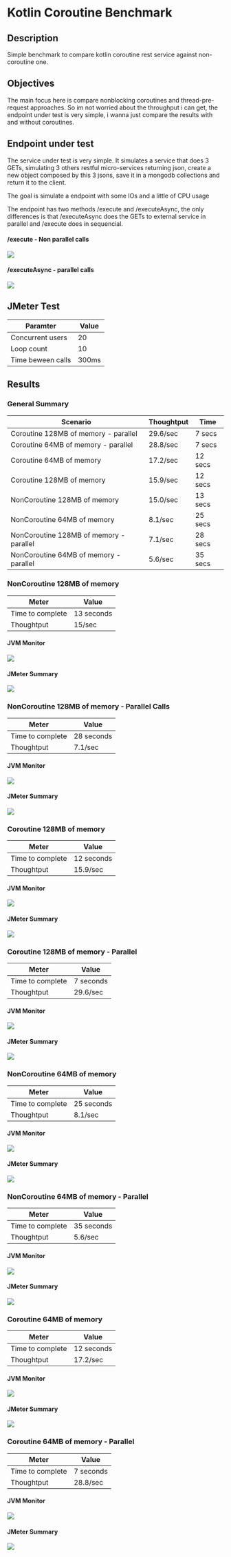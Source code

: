 # Kotlin Coroutine Benchmark

## Description
Simple benchmark to compare kotlin coroutine rest service against non-coroutine one.

## Objectives
The main focus here is compare nonblocking coroutines and thread-pre-request approaches. So im not worried about the throughput i can get, the endpoint under test is very simple, i wanna just compare the results with and without coroutines.

## Endpoint under test
The service under test is very simple. It simulates a service that does 3 GETs, simulating 3 others restful micro-services returning json, create a new object composed by this 3 jsons, save it in a mongodb collections and return it to the client.

The goal is simulate a endpoint with some IOs and a little of CPU usage

The endpoint has two methods /execute and /executeAsync, the only differences is that
/executeAsync does the GETs to external service in parallel and /execute does in sequencial.

#### /execute - Non parallel calls

![](readme_resources/endpoint_without_parallel_calls.png)

#### /executeAsync - parallel calls

![](readme_resources/endpoint_without_parallel_calls.png)

## JMeter Test

| Paramter          | Value      |
|-------------------|------------|
| Concurrent users  | 20         |
| Loop count        | 10         |
| Time beween calls | 300ms      |


## Results 

### General Summary
| Scenario                                | Thoughtput |   Time  |
|-----------------------------------------|------------|---------|
| Coroutine 128MB of memory - parallel    | 29.6/sec   |  7 secs |
| Coroutine 64MB of memory - parallel     | 28.8/sec   |  7 secs |
| Coroutine 64MB of memory                | 17.2/sec   | 12 secs |
| Coroutine 128MB of memory               | 15.9/sec   | 12 secs |
| NonCoroutine 128MB of memory            | 15.0/sec   | 13 secs |
| NonCoroutine 64MB of memory             |  8.1/sec   | 25 secs |
| NonCoroutine 128MB of memory - parallel |  7.1/sec   | 28 secs |
| NonCoroutine 64MB of memory - parallel  |  5.6/sec   | 35 secs |



### NonCoroutine 128MB of memory

| Meter            | Value      |
|------------------|------------|
| Time to complete | 13 seconds |
| Thoughtput       | 15/sec     |


#### JVM Monitor

![](readme_resources/128mb/noncoroutine-128MB-monitor.png)

#### JMeter Summary

![](readme_resources/128mb/noncoroutine-128MB-jmeter.png)


### NonCoroutine 128MB of memory - Parallel Calls

| Meter            | Value      |
|------------------|------------|
| Time to complete | 28 seconds |
| Thoughtput       | 7.1/sec     |


#### JVM Monitor

![](readme_resources/128mb/noncoroutine-128MB-monitor-parallel.png)

#### JMeter Summary

![](readme_resources/128mb/noncoroutine-128MB-jmeter-parallel.png)



### Coroutine 128MB of memory

| Meter            | Value      |
|------------------|------------|
| Time to complete | 12 seconds |
| Thoughtput       | 15.9/sec     |


#### JVM Monitor

![](readme_resources/128mb/coroutine-128MB-monitor.png)

#### JMeter Summary

![](readme_resources/128mb/coroutine-128MB-jmeter.png)


### Coroutine 128MB of memory - Parallel

| Meter            | Value      |
|------------------|------------|
| Time to complete | 7 seconds |
| Thoughtput       | 29.6/sec     |


#### JVM Monitor

![](readme_resources/128mb/coroutine-128MB-monitor-parallel.png)

#### JMeter Summary

![](readme_resources/128mb/coroutine-128MB-jmeter-parallel.png)



### NonCoroutine 64MB of memory

| Meter            | Value      |
|------------------|------------|
| Time to complete | 25 seconds |
| Thoughtput       | 8.1/sec     |


#### JVM Monitor

![](readme_resources/64mb/noncoroutine-64MB-monitor.png)

#### JMeter Summary

![](readme_resources/64mb/noncoroutine-64MB-jmeter.png)


### NonCoroutine 64MB of memory - Parallel

| Meter            | Value      |
|------------------|------------|
| Time to complete | 35 seconds |
| Thoughtput       | 5.6/sec     |


#### JVM Monitor

![](readme_resources/64mb/noncoroutine-64MB-monitor-parallel.png)

#### JMeter Summary

![](readme_resources/64mb/noncoroutine-64MB-jmeter-parallel.png)




### Coroutine 64MB of memory

| Meter            | Value      |
|------------------|------------|
| Time to complete | 12 seconds |
| Thoughtput       | 17.2/sec     |


#### JVM Monitor

![](readme_resources/64mb/coroutine-64MB-monitor.png)

#### JMeter Summary

![](readme_resources/64mb/coroutine-64MB-jmeter.png)


### Coroutine 64MB of memory - Parallel

| Meter            | Value      |
|------------------|------------|
| Time to complete | 7 seconds |
| Thoughtput       | 28.8/sec     |


#### JVM Monitor

![](readme_resources/64mb/coroutine-64MB-monitor-parallel.png)

#### JMeter Summary

![](readme_resources/64mb/coroutine-64MB-jmeter-parallel.png)





